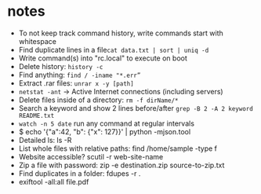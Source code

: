 # notes

- To not keep track command history, write commands start with whitespace
- Find duplicate lines in a file```cat data.txt | sort | uniq -d ```
- Write command(s) into "rc.local" to execute on boot
- Delete history: ```history -c```
- Find anything: ```find / -iname "*.err”```
- Extract .rar files: ```unrar x -y [path]```
- ```netstat -ant``` -> Active Internet connections (including servers)
- Delete files inside of a directory: ```rm -f dirName/*```
- Search a keyword and show 2 lines before/after ```grep -B 2 -A 2 keyword README.txt``` 
- ```watch -n 5 date``` run any command at regular intervals
- $ echo '{"a":42, "b": {"x": 127}}' | python -mjson.tool
- Detailed ls: ls -R
- List whole files with relative paths: find /home/sample -type f
- Website accessible? scutil -r web-site-name
- Zip a file with password: zip -e destination.zip source-to-zip.txt
- Find duplicates in a folder: fdupes -r .
- exiftool -all:all file.pdf